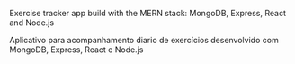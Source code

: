 Exercise tracker app build with the MERN stack: MongoDB, Express, React and Node.js

Aplicativo para acompanhamento diario de exercícios desenvolvido com MongoDB, Express, React e Node.js